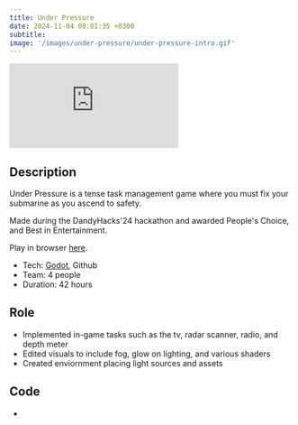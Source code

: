 ```yaml
---
title: Under Pressure
date: 2024-11-04 08:01:35 +0300
subtitle: 
image: '/images/under-pressure/under-pressure-intro.gif'
---
```


<p><iframe src="https://www.youtube.com/embed/Bf4K-OTwks8" loading="lazy" frameborder="0" allowfullscreen></iframe></p>

## Description

Under Pressure is a tense task management game where you must fix your submarine as you ascend to safety. 

Made during the DandyHacks'24 hackathon and awarded People's Choice, and Best in Entertainment.

Play in browser [here](https://tdavies.itch.io/under-pressure).

* Tech: [Godot](https://godotengine.org/), Github
* Team: 4 people
* Duration: 42 hours

## Role
* Implemented in-game tasks such as the tv, radar scanner, radio, and depth meter
* Edited visuals to include fog, glow on lighting, and various shaders
* Created enviornment placing light sources and assets

## Code
<div class="social social--large">
  <ul class="social__list list-reset">
    <li class="social__item">
      <a class="social__link" href="https://github.com/YAGOTAGO/UnderPressure" target="_blank" rel="noopener"
        aria-label="GitHub"><i class="ion ion-logo-github"></i></a>
    </li>
  </ul>
</div>